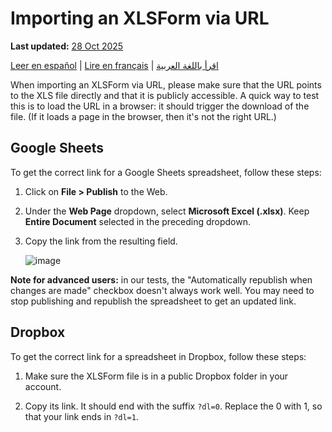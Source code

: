 # Importing an XLSForm via URL
**Last updated:** <a href="https://github.com/kobotoolbox/docs/blob/01270a828ec846731411368326ba58114adda98e/source/xls_url.md" class="reference">28 Oct 2025</a>

<a href="es/xls_url.html">Leer en español</a> | <a href="fr/xls_url.html">Lire en français</a> | <a href="ar/xls_url.html">اقرأ باللغة العربية</a>

When importing an XLSForm via URL, please make sure that the URL points to the XLS file directly and that it is publicly accessible. A quick way to test this is to load the URL in a browser: it should trigger the download of the file. (If it loads a page in the browser, then it's not the right URL.)

## Google Sheets

To get the correct link for a Google Sheets spreadsheet, follow these steps:

1. Click on **File > Publish** to the Web.

2. Under the **Web Page** dropdown, select **Microsoft Excel (.xlsx)**. Keep **Entire Document** selected in the preceding dropdown.

3. Copy the link from the resulting field.

    ![image](/images/xls_url/link.jpg)

**Note for advanced users:** in our tests, the "Automatically republish when changes are made" checkbox doesn't always work well. You may need to stop publishing and republish the spreadsheet to get an updated link.

## Dropbox

To get the correct link for a spreadsheet in Dropbox, follow these steps:

1. Make sure the XLSForm file is in a public Dropbox folder in your account.

2. Copy its link. It should end with the suffix `?dl=0`. Replace the 0 with 1, so that your link ends in `?dl=1`.
